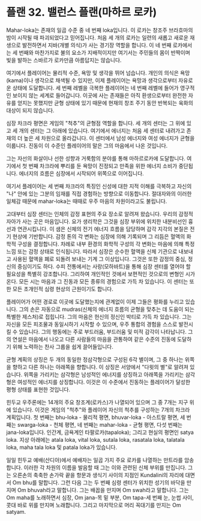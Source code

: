 # 플랜 32. 밸런스 플랜(마하르 로카)

Mahar-loka는 존재의 일곱 수준 중 네 번째 loka입니다. 이 로카는 창조주 브라흐마의 밤이 시작될 때 파괴되었다고 믿어집니다. 처음 세 개의 로카는 일련의 새롭고 새로운 재생으로 발전하면서 지바(개별 의식)가 사는 경기장 역할을 합니다. 이 네 번째 로카에서는 세 번째와 마찬가지로 불의 요소가 지배적이지만 여기서는 주민들의 몸이 반짝이며 빛을 발하는 스바르가 로카만큼 아름답지는 않습니다.

여기에서 플레이어는 물리적 수준, 욕망 및 생각을 뛰어 넘습니다. 개인의 의식은 욕망(kama)이나 생각으로 채색될 수 있지만, 이제 플레이어는 욕망과 생각으로부터 자유로운 상태에 도달합니다. 세 번째 레벨을 극복한 플레이어는 네 번째 레벨에 들어가 영구적인 보이지 않는 세계로 들어갑니다. 이곳에 사는 존재들은 아직 환생으로부터 완전한 자유를 얻지는 못했지만 균형 상태에 있기 때문에 현재의 창조 주기 동안 반복되는 육화의 대상이 되지 않습니다.

심장 차크라 평면은 게임의 "척추"의 균형점 역할을 합니다. 세 개의 센터는 그 위에 있고 세 개의 센터는 그 아래에 있습니다. 여기에서 에너지는 처음 세 센터로 내려가고 존재의 더 높은 세 차원으로 올라갑니다. 이 센터에서 남성 에너지와 여성 에너지가 균형을 이룹니다. 진동이 이 수준인 플레이어의 말은 그의 마음에서 나온 것입니다.

그는 자선의 화살이나 선한 성향과 거룩함의 분야를 통해 마하르로카에 도달합니다. 여기에서 첫 번째 차크라에 뿌리를 둔 욕망이 진정되고 만족을 위한 에너지 소비가 중단됩니다. 에너지의 흐름은 심장에서 시작되어 위쪽으로 이어집니다.

여기서 플레이어는 세 번째 차크라의 특징인 신성에 대한 지적 이해를 극복하고 자신의 "나" 안에 있는 그분의 임재를 직접 경험하는 방향으로 이동합니다. 절대자와의 이러한 일체감 때문에 mahar-loka는 때때로 우주 마음의 차원이라고도 불립니다.

고대부터 심장 센터는 인체의 감정 표현의 주요 장소로 알려져 왔습니다. 우리의 감정적 자아가 사는 곳은 마음입니다. 요가 생리학은 그것을 심장 부위에 위치한 내분비선인 흉선과 연관시킵니다. 이 샘은 신체의 전기 에너지 흐름을 담당하며 감각 지각의 본질은 전기 현상에 기반합니다. 감정 톤의 각 변화는 심장에 의해 기록되며 그 리듬은 혈액의 화학적 구성을 결정합니다. 차례로 내부 환경의 화학적 구성의 각 변화는 마음에 의해 특정 느낌 또는 감정 상태로 인식됩니다. 따라서 심장은 순수한 혈액을 신체 기관으로 내보내고 사용된 혈액을 폐로 되돌려 보내는 기계 그 이상입니다. 그것은 또한 감정의 중심, 정신의 중심이기도 하다. 수피 전통에서는 사랑(모하바트)을 통해 심장 센터를 열어야 할 필요성을 특별히 강조합니다. 그리하여 개인적인 것에서 보편적인 것으로의 변형인 시가 온다. 모든 시는 마음과 그 진동과 모든 종류의 경험으로 가득 차 있습니다. 이 센터는 또한 모든 초개인적 심령 현상의 근원이기도 합니다.

플레이어가 어떤 경로로 이곳에 도달했는지에 관계없이 이제 그들은 평화를 누리고 있습니다. 그의 손은 자동으로 mudras(신체의 에너지 흐름의 균형을 맞추는 데 도움이 되는 특별한 제스처)로 접힙니다. 그의 마음은 헌신의 정신인 박티로 가득 차 있습니다. 그는 자신을 모든 피조물과 동일시하기 시작할 수 있으며, 우주 통합의 경험을 스스로 발전시킬 수 있습니다. 그의 행동에는 주로 부드러움, 부드러움 및 미적 감각이 나타납니다. 그의 연설은 마음에서 나오고 다른 사람들의 마음을 관통하여 같은 수준의 진동에 도달하기 위해 노력하는 찬사 그룹을 쉽게 끌어들입니다.

균형 계획의 상징은 두 개의 동일한 정삼각형으로 구성된 6각 별이며, 그 중 하나는 위쪽을 향하고 다른 하나는 아래쪽을 향합니다. 이 상징은 서양에서 "다윗의 별"로 알려져 있습니다. 위쪽을 가리키는 삼각형은 남성적인 에너지를 상징하고 아래쪽을 가리키는 삼각형은 여성적인 에너지를 상징합니다. 이것은 이 수준에서 진동하는 플레이어가 달성한 평형 상태를 표현한 것입니다.

힌두교 우주론에는 14개의 주요 창조계(로카스)가 나열되어 있으며 그 중 7개는 지구 위에 있습니다. 이것은 게임의 "척추"와 플레이어 자신의 척추를 구성하는 7개의 차크라 계획입니다. 첫 번째는 bhu-loka - 물리적 평면, bhuvar-loka - 아스트랄 평면, 세 번째는 swarga-loka - 천체 평면, 네 번째는 mahar-loka - 균형 평면, 다섯 번째는 jana-loka입니다. 인간계, 금욕계인 타팔로카(tapaloka); 그리고 현실의 평면인 satya loka. 지상 아래에는 atala loka, vital loka, sutala loka, rasatala loka, talatala loka, maha tala loka 및 patala loka가 있습니다.

일일 힌두교 예배(산디아)에서 예배자는 일곱 가지 주요 로카를 나열하는 만트라를 암송합니다. 이러한 각 차원의 이름을 발음할 때 그는 이와 관련된 신체 부위를 만집니다. 그는 오른손의 축축한 손가락 끝을 항문과 생식기 사이의 지점인 Kundalini의 자리에 대면서 Om bhu를 말합니다. 그런 다음 그는 두 번째 심령 센터가 위치한 성기의 바닥을 만지며 Om bhuvah라고 말합니다. 그는 배꼽을 만지며 Om swah라고 말합니다. 그는 Om maha를 노래하면서 심장, Om jana-목 밑 부분, Om tapa-세 번째 눈, 눈썹 사이, 콧대 바로 위를 만지며 노래합니다. 그리고 마지막으로 머리 꼭대기를 만지는 Om satyam.
